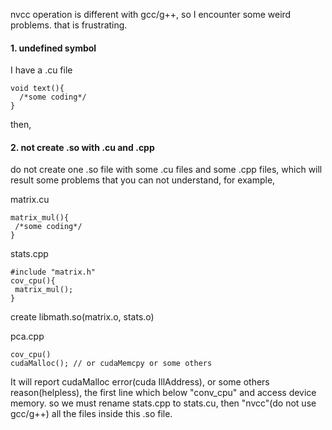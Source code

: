 
nvcc operation is different with gcc/g++, so I encounter some weird problems. that is frustrating.


#### 1. undefined symbol
I have a .cu file
```
void text(){
  /*some coding*/
}
```
then, 




#### 2. not create .so with .cu and .cpp

do not create one .so file with some .cu files and some .cpp files, which will result some problems that you can not understand, for example, 

matrix.cu
```
matrix_mul(){
 /*some coding*/
}
```

stats.cpp
```
#include "matrix.h"
cov_cpu(){
 matrix_mul();
}
```

create libmath.so(matrix.o, stats.o)

pca.cpp
```
cov_cpu()
cudaMalloc(); // or cudaMemcpy or some others
```
It will report cudaMalloc error(cuda IllAddress), or some others reason(helpless), the first line which below "conv_cpu" and access device memory. so we must rename stats.cpp to stats.cu, then "nvcc"(do not use gcc/g++) all the files inside this .so file.





